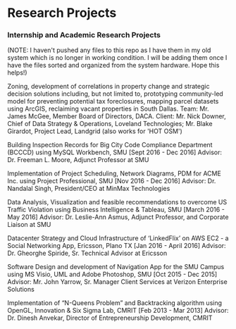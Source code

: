 # Research Projects  
### Internship and Academic Research Projects  

(NOTE: I haven't pushed any files to this repo as I have them in my old system which is no longer in working condition. I will be adding them once I have the files sorted and organized from the system hardware. Hope this helps!)  

Zoning, development of correlations in property change and strategic decision solutions including, but not limited to, prototyping community-led model for preventing potential tax foreclosures, mapping parcel datasets using ArcGIS, reclaiming vacant properties in South Dallas. Team: Mr. James McGee, Member Board of Directors, DACA. Client: Mr. Nick Downer, Chief of Data Strategy & Operations, Loveland Technologies; Mr. Blake Girardot, Project Lead, Landgrid (also works for 'HOT OSM')  

Building Inspection Records for Big City Code Compliance Department (BCCCD) using MySQL Workbench, SMU [Sept 2016 - Dec 2016] Advisor: Dr. Freeman L. Moore, Adjunct Professor at SMU  

Implementation of Project Scheduling, Network Diagrams, PDM for ACME Inc. using Project Professional, SMU [Nov 2016 - Dec 2016] Advisor: Dr. Nandalal Singh, President/CEO at MinMax Technologies  

Data Analysis, Visualization and feasible recommendations to overcome US Traffic Violation using Business Intelligence & Tableau, SMU [March 2016 - May 2016] Advisor: Dr. Leslie-Ann Asmus, Adjunct Professor, and Corporate Liaison at SMU  

Datacenter Strategy and Cloud Infrastructure of ‘LinkedFlix’ on AWS EC2 - a Social Networking App, Ericsson, Plano TX [Jan 2016 - April 2016] Advisor: Dr. Gheorghe Spiride, Sr. Technical Advisor at Ericsson  

Software Design and development of Navigation App for the SMU Campus using MS Visio, UML and Adobe Photoshop, SMU [Oct 2015 - Dec 2015] Advisor: Mr. John Yarrow, Sr. Manager Client Services at Verizon Enterprise Solutions  

Implementation of “N-Queens Problem” and Backtracking algorithm using OpenGL, Innovation & Six Sigma Lab, CMRIT [Feb 2013 - Mar 2013] Advisor: Dr. Dinesh Anvekar, Director of Entrepreneurship Development, CMRIT  
